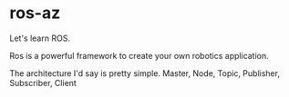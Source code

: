 # ros-az

Let's learn ROS.

Ros is a powerful framework to create your own robotics application.

The architecture I'd say is pretty simple. Master, Node, Topic, Publisher, Subscriber, Client
